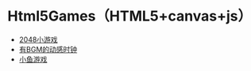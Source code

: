 # Html5Games（HTML5+canvas+js）
- [2048小游戏](https://github.com/Ihtml/Html5Games/tree/master/2048-2.1)
- [有BGM的动感时钟](https://github.com/Ihtml/Html5Games/tree/master/clock)
- [小鱼游戏](https://github.com/Ihtml/Html5Games/tree/master/tinyfish)

